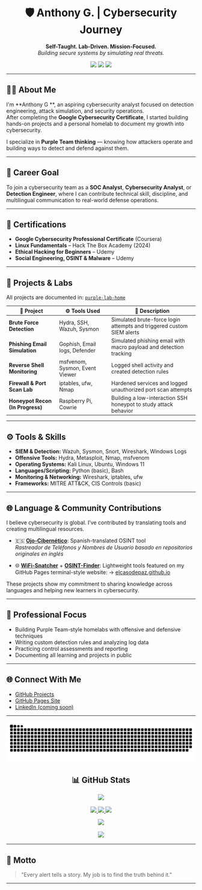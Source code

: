 <h1 align="center">🛡️ Anthony G. | Cybersecurity Journey</h1>
<p align="center">
  <strong>Self-Taught. Lab-Driven. Mission-Focused.</strong><br>
  <em>Building secure systems by simulating real threats.</em>
</p>

<p align="center">
  <img src="https://img.shields.io/badge/Google%20Cybersecurity%20Certified-%2300FF9C?style=for-the-badge&logo=google" />
  <img src="https://img.shields.io/badge/Linux%20Fundamentals%20HTB-%2300FF9C?style=for-the-badge&logo=linux" />
  <img src="https://img.shields.io/badge/Bilingual%20(English%2FSpanish)-%2300FF9C?style=for-the-badge" />
</p>

---

## 👨‍💻 About Me

I'm **Anthony G **, an aspiring cybersecurity analyst focused on detection engineering, attack simulation, and security operations.  
After completing the **Google Cybersecurity Certificate**, I started building hands-on projects and a personal homelab to document my growth into cybersecurity.

I specialize in **Purple Team thinking** — knowing how attackers operate and building ways to detect and defend against them.

---

## 🎯 Career Goal

To join a cybersecurity team as a **SOC Analyst**, **Cybersecurity Analyst**, or **Detection Engineer**, where I can contribute technical skill, discipline, and multilingual communication to real-world defense operations.

---

## 📜 Certifications

- **Google Cybersecurity Professional Certificate** (Coursera)
- **Linux Fundamentals** – Hack The Box Academy (2024)
- **Ethical Hacking for Beginners** – Udemy
- **Social Engineering, OSINT & Malware** – Udemy

---

## 🧪 Projects & Labs

All projects are documented in: [`purple-lab-home`](https://github.com/elcasodepaz/purple-lab-home)

| 🔐 Project | ⚙️ Tools Used | 📄 Description |
|-----------|--------------|----------------|
| **Brute Force Detection** | Hydra, SSH, Wazuh, Sysmon | Simulated brute-force login attempts and triggered custom SIEM alerts |
| **Phishing Email Simulation** | Gophish, Email logs, Defender | Simulated phishing email with macro payload and detection tracking |
| **Reverse Shell Monitoring** | msfvenom, Sysmon, Event Viewer | Logged shell activity and created detection rules |
| **Firewall & Port Scan Lab** | iptables, ufw, Nmap | Hardened services and logged unauthorized port scan attempts |
| **Honeypot Recon (In Progress)** | Raspberry Pi, Cowrie | Building a low-interaction SSH honeypot to study attack behavior |

---

## ⚙️ Tools & Skills

- **SIEM & Detection:** Wazuh, Sysmon, Snort, Wireshark, Windows Logs
- **Offensive Tools:** Hydra, Metasploit, Nmap, msfvenom  
- **Operating Systems:** Kali Linux, Ubuntu, Windows 11  
- **Languages/Scripting:** Python (basic), Bash  
- **Monitoring & Networking:** Wireshark, iptables, ufw  
- **Frameworks:** MITRE ATT&CK, CIS Controls (basic)

---

## 🌐 Language & Community Contributions

I believe cybersecurity is global. I’ve contributed by translating tools and creating multilingual resources.

- 🇪🇸 **[Ojo-Cibernético](https://github.com/elcasodepaz/Ojo-cibernetico)**: Spanish-translated OSINT tool  
  *Rastreador de Teléfonos y Nombres de Usuario basado en repositorios originales en inglés*

- 🌐 **[WiFi-Snatcher](https://github.com/elcasodepaz/wifi-snatcher)** + **[OSINT-Finder](https://github.com/elcasodepaz/osint-finder)**: Lightweight tools featured on my GitHub Pages terminal-style website:
  → [elcasodepaz.github.io](https://elcasodepaz.github.io)

These projects show my commitment to sharing knowledge across languages and helping new learners in cybersecurity.

---

## 💼 Professional Focus

- Building Purple Team-style homelabs with offensive and defensive techniques  
- Writing custom detection rules and analyzing log data  
- Practicing control assessments and reporting  
- Documenting all learning and projects in public

---

## 🌐 Connect With Me

- [GitHub Projects](https://github.com/elcasodepaz)  
- [GitHub Pages Site](https://elcasodepaz.github.io)  
- [LinkedIn (coming soon)](https://linkedin.com/in/yourhandle)

---

<p align="center">
<img src="https://raw.githubusercontent.com/elcasodepaz/Elcasodepaz/output/github-contribution-grid-snake.svg" />
</p>

<h2 align="center">📊 GitHub Stats</h2>

<p align="center">
<img src="https://github-profile-trophy.vercel.app/?username=elcasodepaz&theme=matrix" />
</p>

<p align="center">
<a href="http://www.github.com/elcasodepaz">
<img src="https://github-readme-stats.vercel.app/api?username=elcasodepaz&show_icons=true&count_private=true&title_color=00ff9c&text_color=00ff9c&icon_color=00ff9c&bg_color=000000&hide_border=true" />
</a>
<a href="http://www.github.com/elcasodepaz">
<img src="https://github-readme-streak-stats.herokuapp.com/?user=elcasodepaz&stroke=00ff9c&background=000000&ring=00ff9c&fire=00ff9c&currStreakNum=00ff9c&currStreakLabel=00ff9c&sideNums=00ff9c&sideLabels=00ff9c&dates=00ff9c&hide_border=true" />
</a>
<a href="https://github.com/elcasodepaz">
<img src="https://github-readme-stats.vercel.app/api/top-langs/?username=elcasodepaz&langs_count=10&title_color=00ff9c&text_color=00ff9c&icon_color=00ff9c&bg_color=000000&hide_border=true&locale=en&custom_title=Top%20Languages" />
</a>
</p>

<p align="center">
<img src="https://github-readme-activity-graph.cyclic.app/graph?username=elcasodepaz&bg_color=000000&color=00ff9c&line=00ff9c&point=00ff9c&area=true&hide_border=true" />
</p>

<p align="center">
<img src="https://media.giphy.com/media/qgQUggAC3Pfv687qPC/giphy.gif" width="280" />
</p>

---

## 🧠 Motto

> "Every alert tells a story. My job is to find the truth behind it."
---


